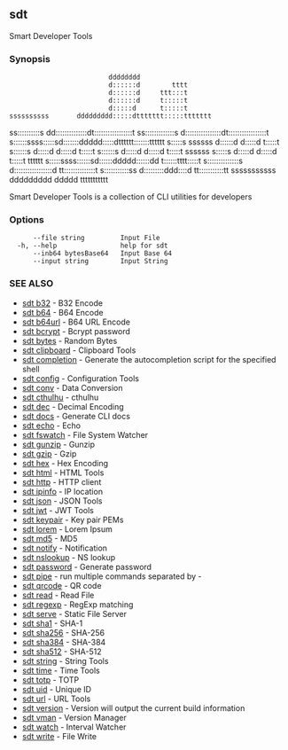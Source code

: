 ## sdt

Smart Developer Tools

### Synopsis


                             dddddddd
                             d::::::d        tttt
                             d::::::d     ttt:::t
                             d::::::d     t:::::t
                             d:::::d      t:::::t
    ssssssssss       ddddddddd:::::dttttttt:::::ttttttt
  ss::::::::::s    dd::::::::::::::dt:::::::::::::::::t
ss:::::::::::::s  d::::::::::::::::dt:::::::::::::::::t
s::::::ssss:::::sd:::::::ddddd:::::dtttttt:::::::tttttt
 s:::::s  ssssss d::::::d    d:::::d      t:::::t
   s::::::s      d:::::d     d:::::d      t:::::t
      s::::::s   d:::::d     d:::::d      t:::::t
ssssss   s:::::s d:::::d     d:::::d      t:::::t    tttttt
s:::::ssss::::::sd::::::ddddd::::::dd     t::::::tttt:::::t
s::::::::::::::s  d:::::::::::::::::d     tt::::::::::::::t
 s:::::::::::ss    d:::::::::ddd::::d       tt:::::::::::tt
  sssssssssss       ddddddddd   ddddd         ttttttttttt

Smart Developer Tools is a collection of CLI utilities for developers

### Options

```
      --file string         Input File
  -h, --help                help for sdt
      --inb64 bytesBase64   Input Base 64
      --input string        Input String
```

### SEE ALSO

* [sdt b32](sdt_b32.md)	 - B32 Encode
* [sdt b64](sdt_b64.md)	 - B64 Encode
* [sdt b64url](sdt_b64url.md)	 - B64 URL Encode
* [sdt bcrypt](sdt_bcrypt.md)	 - Bcrypt password
* [sdt bytes](sdt_bytes.md)	 - Random Bytes
* [sdt clipboard](sdt_clipboard.md)	 - Clipboard Tools
* [sdt completion](sdt_completion.md)	 - Generate the autocompletion script for the specified shell
* [sdt config](sdt_config.md)	 - Configuration Tools
* [sdt conv](sdt_conv.md)	 - Data Conversion
* [sdt cthulhu](sdt_cthulhu.md)	 - cthulhu
* [sdt dec](sdt_dec.md)	 - Decimal Encoding
* [sdt docs](sdt_docs.md)	 - Generate CLI docs
* [sdt echo](sdt_echo.md)	 - Echo
* [sdt fswatch](sdt_fswatch.md)	 - File System Watcher
* [sdt gunzip](sdt_gunzip.md)	 - Gunzip
* [sdt gzip](sdt_gzip.md)	 - Gzip
* [sdt hex](sdt_hex.md)	 - Hex Encoding
* [sdt html](sdt_html.md)	 - HTML Tools
* [sdt http](sdt_http.md)	 - HTTP client
* [sdt ipinfo](sdt_ipinfo.md)	 - IP location
* [sdt json](sdt_json.md)	 - JSON Tools
* [sdt jwt](sdt_jwt.md)	 - JWT Tools
* [sdt keypair](sdt_keypair.md)	 - Key pair PEMs
* [sdt lorem](sdt_lorem.md)	 - Lorem Ipsum
* [sdt md5](sdt_md5.md)	 - MD5
* [sdt notify](sdt_notify.md)	 - Notification
* [sdt nslookup](sdt_nslookup.md)	 - NS lookup
* [sdt password](sdt_password.md)	 - Generate password
* [sdt pipe](sdt_pipe.md)	 - run multiple <sdt> commands separated by -
* [sdt qrcode](sdt_qrcode.md)	 - QR code
* [sdt read](sdt_read.md)	 - Read File
* [sdt regexp](sdt_regexp.md)	 - RegExp matching
* [sdt serve](sdt_serve.md)	 - Static File Server
* [sdt sha1](sdt_sha1.md)	 - SHA-1
* [sdt sha256](sdt_sha256.md)	 - SHA-256
* [sdt sha384](sdt_sha384.md)	 - SHA-384
* [sdt sha512](sdt_sha512.md)	 - SHA-512
* [sdt string](sdt_string.md)	 - String Tools
* [sdt time](sdt_time.md)	 - Time Tools
* [sdt totp](sdt_totp.md)	 - TOTP
* [sdt uid](sdt_uid.md)	 - Unique ID
* [sdt url](sdt_url.md)	 - URL Tools
* [sdt version](sdt_version.md)	 - Version will output the current build information
* [sdt vman](sdt_vman.md)	 - Version Manager
* [sdt watch](sdt_watch.md)	 - Interval Watcher
* [sdt write](sdt_write.md)	 - File Write

